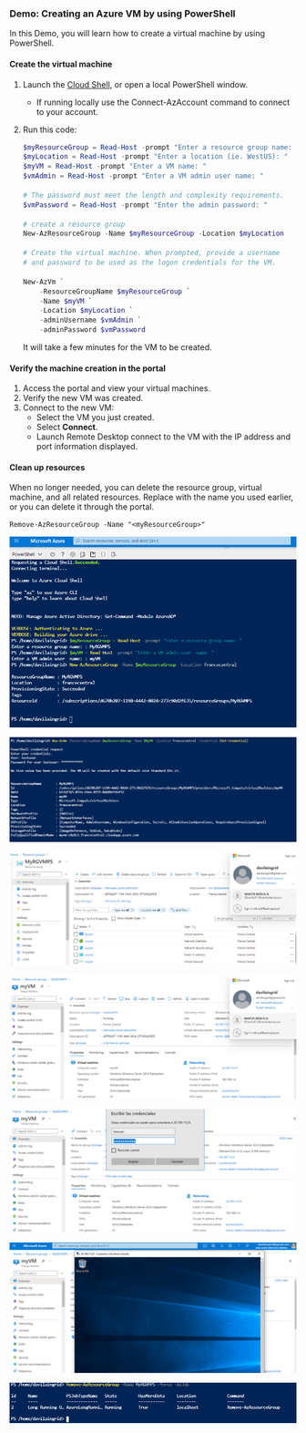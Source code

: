 ### Demo: Creating an Azure VM by using PowerShell

In this Demo, you will learn how to create a virtual machine by using PowerShell.

#### Create the virtual machine

1. Launch the [Cloud Shell](https://shell.azure.com/), or open a local PowerShell window.

   - If running locally use the Connect-AzAccount command to connect to your account.

2. Run this code:

   ```powershell
   $myResourceGroup = Read-Host -prompt "Enter a resource group name: "
   $myLocation = Read-Host -prompt "Enter a location (ie. WestUS): "
   $myVM = Read-Host -prompt "Enter a VM name: "
   $vmAdmin = Read-Host -prompt "Enter a VM admin user name: "
   
   # The password must meet the length and complexity requirements.
   $vmPassword = Read-Host -prompt "Enter the admin password: "
   
   # create a resource group
   New-AzResourceGroup -Name $myResourceGroup -Location $myLocation
   
   # Create the virtual machine. When prompted, provide a username
   # and password to be used as the logon credentials for the VM.
   
   New-AzVm `
       -ResourceGroupName $myResourceGroup `
       -Name $myVM `
       -Location $myLocation `
       -adminUsername $vmAdmin `
       -adminPassword $vmPassword
   ```

   It will take a few minutes for the VM to be created.

#### Verify the machine creation in the portal

1. Access the portal and view your virtual machines.
2. Verify the new VM was created.
3. Connect to the new VM:
   - Select the VM you just created.
   - Select **Connect**.
   - Launch Remote Desktop connect to the VM with the IP address and port information displayed.

#### Clean up resources

When no longer needed, you can delete the resource group, virtual machine, and all related resources. Replace <myResourceGroup> with the name you used earlier, or you can delete it through the portal.

```
Remove-AzResourceGroup -Name "<myResourceGroup>"
```

![Captura](images/Captura.PNG)

![Captura1](images/Captura1.PNG)

![Captura2](images/Captura2.PNG)

![Captura3](images/Captura3.PNG)

![Captura4](images/Captura4.PNG)

![Captura5](images/Captura5.PNG)

![Captura6](images/Captura6.PNG)

